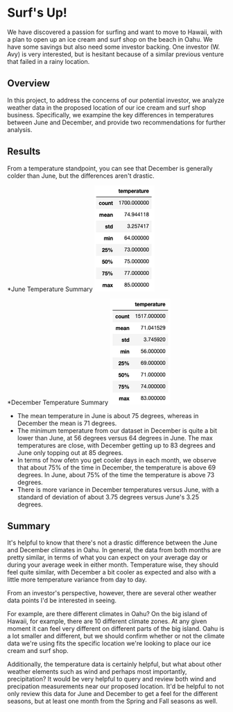 # Surf's Up!
We have discovered a passion for surfing and want to move to Hawaii, with a plan to open up an ice cream and surf shop on the beach in Oahu. We have some savings but also need some investor backing. One investor (W. Avy) is very interested, but is hesitant because of a similar previous venture that failed in a rainy location.

## Overview
In this project, to address the concerns of our potential investor, we analyze weather data in the proposed location of our ice cream and surf shop business. Specifically, we exampine the key differences in temperatures between June and December, and provide two recommendations for further analysis.


## Results
From a temperature standpoint, you can see that December is generally colder than June, but the differences aren't drastic. 

*June Temperature Summary
![June temperature summary](https://github.com/flowersmichael/surfs_up/blob/main/Resources/June%20temperature%20summary.png)

*December Temperature Summary
![December temperature summary](https://github.com/flowersmichael/surfs_up/blob/main/Resources/December%20temperature%20summary.png)


* The mean temperature in June is about 75 degrees, whereas in December the mean is 71 degrees. 
* The minimum temperature from our dataset in December is quite a bit lower than June, at 56 degrees versus 64 degrees in June. The max temperatures are close, with December getting up to 83 degrees and June only topping out at 85 degrees. 
* In terms of how ofetn you get cooler days in each month, we observe that about 75% of the time in December, the temperature is above 69 degrees. In June, about 75% of the time the temperature is above 73 degrees. 
* There is more variance in December temperatures versus June, with a standard of deviation of about 3.75 degrees versus June's 3.25 degrees.


## Summary
It's helpful to know that there's not a drastic difference between the June and December climates in Oahu. In general, the data from both months are pretty similar, in terms of what you can expect on your average day or during your average week in either month. Temperature wise, they should feel quite similar, with December a bit cooler as expected and also with a little more temperature variance from day to day.

From an investor's perspective, however, there are several other weather data points I'd be interested in seeing. 

For example, are there different climates in Oahu? On the big island of Hawaii, for example, there are 10 different climate zones. At any given moment it can feel very different on different parts of the big island. Oahu is a lot smaller and different, but we should confirm whether or not the climate data we're using fits the specific location we're looking to place our ice cream and surf shop.

Additionally, the temperature data is certainly helpful, but what about other weather elements such as wind and perhaps most importantly, precipitation? It would be very helpful to query and review both wind and precipation measurements near our proposed location. It'd be helpful to not only review this data for June and December to get a feel for the different seasons, but at least one month from the Spring and Fall seasons as well.
